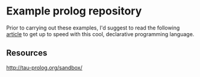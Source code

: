 # Example prolog repository

Prior to carrying out these examples, I'd suggest to read the following [article](https://che-kulhan.medium.com/artificial-intelligence-with-prolog-93b572fd3ae6) to get up to speed with this cool, declarative programming language.

## Resources
http://tau-prolog.org/sandbox/
